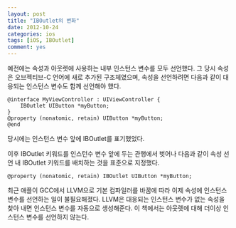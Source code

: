 ```yaml
---
layout: post
title: "IBOutlet의 변화"
date: 2012-10-24
categories: ios
tags: [iOS, IBOutlet]
comment: yes
---
```


예전에는 속성과 아웃렛에 사용하는 내부 인스턴스 변수를 모두 선언했다. 그 당시 속성은 오브젝티브-C 언어에 새로 추가된 구조체였으며, 속성을 선언하려면 다음과 같이 대응되는 인스턴스 변수도 함께 선언해야 했다.

```objc
@interface MyViewController : UIViewController {
    IBOutlet UIButton *myButton;
}
@property (nonatomic, retain) UIButton *myButton;
@end
```

당시에는 인스턴스 변수 앞에 IBOutlet를 표기했었다.

이후 IBOutlet 키워드를 인스턴수 변수 앞에 두는 관행에서 벗어나 다음과 같이 속성 선언 내 IBOutlet 키워드를 배치하는 것을 표준으로 지정했다.

```objc
@property (nonatomic, retain) IBOutlet UIButton *myButton;
```

최근 애플이 GCC에서 LLVM으로 기본 컴파일러를 바꿈에 따라 이제 속성에 인스턴스 변수를 선언하는 일이 불필요해졌다. LLVM은 대응되는 인스턴스 변수가 없는 속성을 찾아 내면 인스턴스 변수를 자동으로 생성해준다. 이 책에서는 아웃렛에 대해 더이상 인스턴스 변수를 선언하지 않는다.

